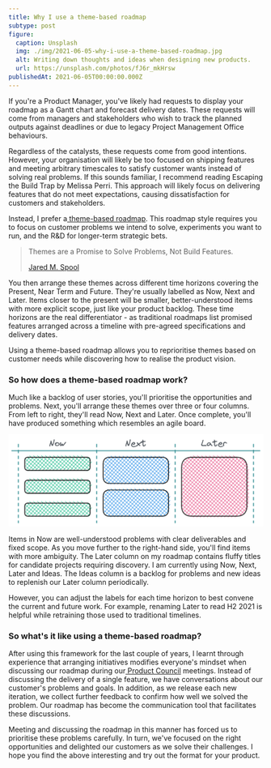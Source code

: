 ```yaml
---
title: Why I use a theme-based roadmap
subtype: post
figure:
  caption: Unsplash
  img: ./img/2021-06-05-why-i-use-a-theme-based-roadmap.jpg
  alt: Writing down thoughts and ideas when designing new products.
  url: https://unsplash.com/photos/fJ6r_mkHrsw
publishedAt: 2021-06-05T00:00:00.000Z
---
```

If you're a Product Manager, you've likely had requests to display your roadmap as a Gantt chart and forecast delivery dates. These requests will come from managers and stakeholders who wish to track the planned outputs against deadlines or due to legacy Project Management Office behaviours.

Regardless of the catalysts, these requests come from good intentions. However, your organisation will likely be too focused on shipping features and meeting arbitrary timescales to satisfy customer wants instead of solving real problems. If this sounds familiar, I recommend reading Escaping the Build Trap by Melissa Perri. This approach will likely focus on delivering features that do not meet expectations, causing dissatisfaction for customers and stakeholders.

Instead, I prefer a[ theme-based roadmap](https://www.prodpad.com/blog/how-to-build-a-product-roadmap-everyone-understands/). This roadmap style requires you to focus on customer problems we intend to solve, experiments you want to run, and the R&D for longer-term strategic bets.

>    Themes are a Promise to Solve Problems, Not Build Features.
>
>    [Jared M. Spool](https://articles.uie.com/themes/)

You then arrange these themes across different time horizons covering the Present, Near Term and Future. They're usually labelled as Now, Next and Later. Items closer to the present will be smaller, better-understood items with more explicit scope, just like your product backlog. These time horizons are the real differentiator - as traditional roadmaps list promised features arranged across a timeline with pre-agreed specifications and delivery dates.

Using a theme-based roadmap allows you to reprioritise themes based on customer needs while discovering how to realise the product vision.

### So how does a theme-based roadmap work?

Much like a backlog of user stories, you'll prioritise the opportunities and problems. Next, you'll arrange these themes over three or four columns. From left to right, they'll read Now, Next and Later. Once complete, you'll have produced something which resembles an agile board.

![Anatomy of a Now, Next and Later Roadmap](./img/2021-06-05-now-next-later-certainty.png)

Items in Now are well-understood problems with clear deliverables and fixed scope. As you move further to the right-hand side, you'll find items with more ambiguity. The Later column on my roadmap contains fluffy titles for candidate projects requiring discovery. I am currently using Now, Next, Later and Ideas. The Ideas column is a backlog for problems and new ideas to replenish our Later column periodically.

However, you can adjust the labels for each time horizon to best convene the current and future work. For example, renaming Later to read H2 2021 is helpful while retraining those used to traditional timelines.

### So what's it like using a theme-based roadmap?

After using this framework for the last couple of years, I learnt through experience that arranging initiatives modifies everyone's mindset when discussing our roadmap during our[ Product Council](https://svpg.com/the-product-council/) meetings. Instead of discussing the delivery of a single feature, we have conversations about our customer's problems and goals. In addition, as we release each new iteration, we collect further feedback to confirm how well we solved the problem. Our roadmap has become the communication tool that facilitates these discussions.

Meeting and discussing the roadmap in this manner has forced us to prioritise these problems carefully. In turn, we've focused on the right opportunities and delighted our customers as we solve their challenges. I hope you find the above interesting and try out the format for your product.
